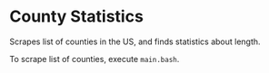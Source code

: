# County Statistics

Scrapes list of counties in the US, and finds statistics about length.

To scrape list of counties, execute `main.bash`.